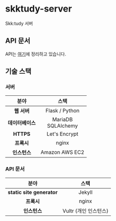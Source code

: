 # skktudy-server

Skk:tudy 서버

## API 문서

API는 [여기](https://skktudy.orbithv.dev/api)에 정리하고 있습니다.

## 기술 스택

### 서버

|분야|스택|
|:-:|:-:|
|**웹 서버**|Flask / Python|
|**데이터베이스**|MariaDB<br>SQLAlchemy|
|**HTTPS**|Let's Encrypt|
|**프록시**|nginx|
|**인스턴스**|Amazon AWS EC2|

### API 문서

|분야|스택|
|:-:|:-:|
|**static site generator**|Jekyll|
|**프록시**|nginx|
|**인스턴스**|Vultr (개인 인스턴스)|
